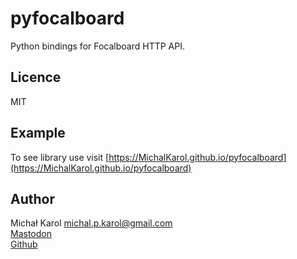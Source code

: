 # pyfocalboard
Python bindings for Focalboard HTTP API.

## Licence
MIT

## Example
To see library use visit [https://MichalKarol.github.io/pyfocalboard](https://MichalKarol.github.io/pyfocalboard)

## Author
Michał Karol <michal.p.karol@gmail.com>  
[Mastodon](https://mastodon.pl/@mkarol)  
[Github](https://github.com/MichalKarol)  